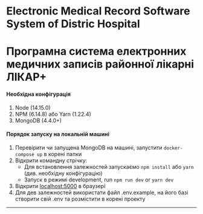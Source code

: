 # Electronic Medical Record Software System of Distric Hospital

# Програмна система електронних медичних записів районної лікарні ЛІКАР+

#### Необхідна конфігурація

1. Node (14.15.0)
2. NPM (6.14.8) або Yarn (1.22.4)
3. MongoDB (4.4.0+)

#### Порядок запуску на локальній машині

1. Перевірити чи запущена MongoDB на машині, запустити `docker-compose up` в корені папки
2. Відкрити командну стрічку:
   - Для встановлення залежностей запускаємо `npm install` або `yarn` (див. необхідну конфігурацію)
   - Запуск в режимі development, run `npm run dev` or `yarn dev`
3. Відкрити [localhost:5000](http://localhost:5000/) в браузері
4. Для дев залежностей використати файл .env.example, на його базі створити свій .env та розмістити в корені проекту

---
